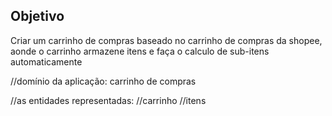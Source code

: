 ## Objetivo

Criar um carrinho de compras baseado no carrinho de compras da shopee, 
aonde o carrinho armazene itens e faça o calculo de sub-itens automaticamente

//domínio da aplicação: carrinho de compras

//as entidades representadas:
//carrinho
//itens